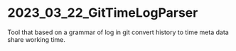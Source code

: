 # 2023_03_22_GitTimeLogParser
Tool that based on a grammar of log in git convert history to time meta data share working time.
